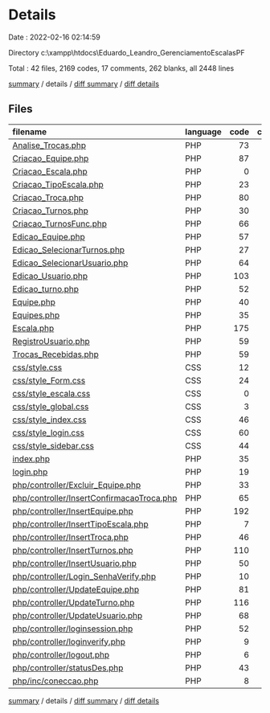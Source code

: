 # Details

Date : 2022-02-16 02:14:59

Directory c:\xampp\htdocs\Eduardo_Leandro_GerenciamentoEscalasPF

Total : 42 files,  2169 codes, 17 comments, 262 blanks, all 2448 lines

[summary](results.md) / details / [diff summary](diff.md) / [diff details](diff-details.md)

## Files
| filename | language | code | comment | blank | total |
| :--- | :--- | ---: | ---: | ---: | ---: |
| [Analise_Trocas.php](/Analise_Trocas.php) | PHP | 73 | 0 | 13 | 86 |
| [Criacao_Equipe.php](/Criacao_Equipe.php) | PHP | 87 | 0 | 5 | 92 |
| [Criacao_Escala.php](/Criacao_Escala.php) | PHP | 0 | 0 | 1 | 1 |
| [Criacao_TipoEscala.php](/Criacao_TipoEscala.php) | PHP | 23 | 0 | 4 | 27 |
| [Criacao_Troca.php](/Criacao_Troca.php) | PHP | 80 | 0 | 7 | 87 |
| [Criacao_Turnos.php](/Criacao_Turnos.php) | PHP | 30 | 0 | 4 | 34 |
| [Criacao_TurnosFunc.php](/Criacao_TurnosFunc.php) | PHP | 66 | 0 | 10 | 76 |
| [Edicao_Equipe.php](/Edicao_Equipe.php) | PHP | 57 | 0 | 19 | 76 |
| [Edicao_SelecionarTurnos.php](/Edicao_SelecionarTurnos.php) | PHP | 27 | 0 | 1 | 28 |
| [Edicao_SelecionarUsuario.php](/Edicao_SelecionarUsuario.php) | PHP | 64 | 1 | 7 | 72 |
| [Edicao_Usuario.php](/Edicao_Usuario.php) | PHP | 103 | 0 | 9 | 112 |
| [Edicao_turno.php](/Edicao_turno.php) | PHP | 52 | 0 | 4 | 56 |
| [Equipe.php](/Equipe.php) | PHP | 40 | 0 | 7 | 47 |
| [Equipes.php](/Equipes.php) | PHP | 35 | 0 | 4 | 39 |
| [Escala.php](/Escala.php) | PHP | 175 | 0 | 22 | 197 |
| [RegistroUsuario.php](/RegistroUsuario.php) | PHP | 59 | 0 | 9 | 68 |
| [Trocas_Recebidas.php](/Trocas_Recebidas.php) | PHP | 59 | 2 | 6 | 67 |
| [css/style.css](/css/style.css) | CSS | 12 | 0 | 0 | 12 |
| [css/style_Form.css](/css/style_Form.css) | CSS | 24 | 0 | 0 | 24 |
| [css/style_escala.css](/css/style_escala.css) | CSS | 0 | 0 | 1 | 1 |
| [css/style_global.css](/css/style_global.css) | CSS | 3 | 0 | 0 | 3 |
| [css/style_index.css](/css/style_index.css) | CSS | 46 | 0 | 1 | 47 |
| [css/style_login.css](/css/style_login.css) | CSS | 60 | 0 | 6 | 66 |
| [css/style_sidebar.css](/css/style_sidebar.css) | CSS | 44 | 0 | 8 | 52 |
| [index.php](/index.php) | PHP | 35 | 0 | 6 | 41 |
| [login.php](/login.php) | PHP | 19 | 0 | 0 | 19 |
| [php/controller/Excluir_Equipe.php](/php/controller/Excluir_Equipe.php) | PHP | 33 | 0 | 2 | 35 |
| [php/controller/InsertConfirmacaoTroca.php](/php/controller/InsertConfirmacaoTroca.php) | PHP | 65 | 0 | 13 | 78 |
| [php/controller/InsertEquipe.php](/php/controller/InsertEquipe.php) | PHP | 192 | 0 | 11 | 203 |
| [php/controller/InsertTipoEscala.php](/php/controller/InsertTipoEscala.php) | PHP | 7 | 0 | 3 | 10 |
| [php/controller/InsertTroca.php](/php/controller/InsertTroca.php) | PHP | 46 | 0 | 11 | 57 |
| [php/controller/InsertTurnos.php](/php/controller/InsertTurnos.php) | PHP | 110 | 0 | 12 | 122 |
| [php/controller/InsertUsuario.php](/php/controller/InsertUsuario.php) | PHP | 50 | 0 | 15 | 65 |
| [php/controller/Login_SenhaVerify.php](/php/controller/Login_SenhaVerify.php) | PHP | 10 | 0 | 2 | 12 |
| [php/controller/UpdateEquipe.php](/php/controller/UpdateEquipe.php) | PHP | 81 | 0 | 8 | 89 |
| [php/controller/UpdateTurno.php](/php/controller/UpdateTurno.php) | PHP | 116 | 0 | 7 | 123 |
| [php/controller/UpdateUsuario.php](/php/controller/UpdateUsuario.php) | PHP | 68 | 0 | 8 | 76 |
| [php/controller/loginsession.php](/php/controller/loginsession.php) | PHP | 52 | 10 | 8 | 70 |
| [php/controller/loginverify.php](/php/controller/loginverify.php) | PHP | 9 | 3 | 1 | 13 |
| [php/controller/logout.php](/php/controller/logout.php) | PHP | 6 | 1 | 1 | 8 |
| [php/controller/statusDes.php](/php/controller/statusDes.php) | PHP | 43 | 0 | 3 | 46 |
| [php/inc/coneccao.php](/php/inc/coneccao.php) | PHP | 8 | 0 | 3 | 11 |

[summary](results.md) / details / [diff summary](diff.md) / [diff details](diff-details.md)